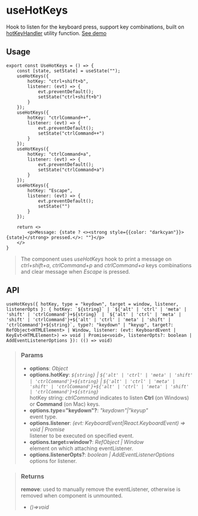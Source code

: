 # useHotKeys
Hook to listen for the keyboard press, support key combinations, built on [hotKeyHandler](#/hotKeyHandler) utility function. [See demo](https://nDriaDev.io/react-tools/#/hooks/events/useHotKeys)

## Usage

```tsx
export const UseHotKeys = () => {
	const [state, setState] = useState("");
	useHotKeys({
		hotKey: "ctrl+shift+b",
		listener: (evt) => {
			evt.preventDefault();
			setState("ctrl+shift+b")
		}
	});
	useHotKeys({
		hotKey: "ctrlCommand++",
		listener: (evt) => {
			evt.preventDefault();
			setState("ctrlCommand++")
		}
	});
	useHotKeys({
		hotKey: "ctrlCommand+a",
		listener: (evt) => {
			evt.preventDefault();
			setState("ctrlCommand+a")
		}
	});
	useHotKeys({
		hotKey: "Escape",
		listener: (evt) => {
			evt.preventDefault();
			setState("")
		}
	});

	return <>
		<p>Message: {state ? <><strong style={{color: "darkcyan"}}>{state}</strong> pressed.</>: ""}</p>
	</>
}
```

> The component uses _useHotKeys_ hook to print a message on _ctrl+shift+a_, _ctrlCommand+p_ and _ctrlCommand+a_ keys combinations and clear message when _Escape_ is pressed.


## API

```tsx
useHotKeys({ hotKey, type = "keydown", target = window, listener, listenerOpts }: { hotKey: `${string}` | `${'alt' | 'ctrl' | 'meta' | 'shift' | 'ctrlCommand'}+${string}` | `${'alt' | 'ctrl' | 'meta' | 'shift' | 'ctrlCommand'}+${'alt' | 'ctrl' | 'meta' | 'shift' | 'ctrlCommand'}+${string}`, type?: "keydown" | "keyup", target?: RefObject<HTMLElement> | Window, listener: (evt: KeyboardEvent | KeyEvt<HTMLElement>) => void | Promise<void>, listenerOpts?: boolean | AddEventListenerOptions }): (() => void)
```

> ### Params
>
> - __options__: _Object_
> - __options.hotKey__: _`${string}` | `${'alt' | 'ctrl' | 'meta' | 'shift' | 'ctrlCommand'}+${string}` | `${'alt' | 'ctrl' | 'meta' | 'shift' | 'ctrlCommand'}+${'alt' | 'ctrl' | 'meta' | 'shift' | 'ctrlCommand'}+${string}`_  
hotKey string: _ctrlCommand_ indicates to listen __Ctrl__ (on Windows) or __Command__ (on Mac) keys.
> - __options.type="keydown"?__: _"keydown"|"keyup"_  
event type.
> - __options.listener__: _(evt: KeyboardEvent|React.KeyboardEvent<HTMLElement>) => void | Promise<void>_  
listener to be executed on specified event.
> - __options.target=window?__: _RefObject<HTMLElement> | Window_  
element on which attaching eventListener.
> - __options.listenerOpts?__: _boolean | AddEventListenerOptions_  
options for listener.
>

> ### Returns
>
> __remove__: used to manually remove the eventListener, otherwise is removed when component is unmounted.
> - _()=>void_  
>